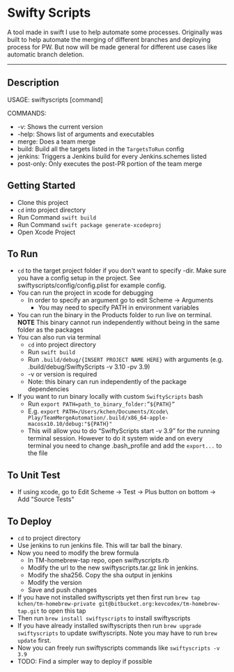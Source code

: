 # Swifty Scripts

A tool made in swift I use to help automate some processes. Originally was built to help automate the merging of different branches and deploying process for PW. But now will be made general for different use cases like automatic branch deletion.

***
## Description ##
USAGE: swiftyscripts [command] <options>

COMMANDS:
* -v: Shows the current version 
* -help: Shows list of arguments and executables 
* merge: Does a team merge 
* build: Build all the targets listed in the `TargetsToRun` config 
* jenkins: Triggers a Jenkins build for every Jenkins.schemes listed 
* post-only: Only executes the post-PR portion of the team merge 

## Getting Started ##
* Clone this project
* `cd` into project directory
* Run Command `swift build`
* Run Command `swift package generate-xcodeproj`
* Open Xcode Project

## To Run ##
* `cd` to the target project folder if you don't want to specify -dir. Make sure you have a config setup in the project. See swiftyscripts/config/config.plist for example config.
* You can run the project in xcode for debugging
	* In order to specify an argument go to edit Scheme -> Arguments
        * You may need to specify PATH in environment variables
* You can run the binary in the Products folder to run live on terminal. **NOTE** This binary cannot run independently without being in the same folder as the packages
* You can also run via terminal
	* `cd` into project directory
	* Run `swift build`
	* Run `.build/debug/{INSERT PROJECT NAME HERE}` with arguments (e.g. .build/debug/SwiftyScripts -v 3.10 -pv 3.9)
	* -v or version is required
	* Note: this binary can run independently of the package dependencies 
* If you want to run binary locally with custom `SwiftyScripts` bash
	* Run `export PATH=path_to_binary_folder:”${PATH}”`
	* E.g. `export PATH=/Users/kchen/Documents/Xcode\ Play/TeamMergeAutomation/.build/x86_64-apple-macosx10.10/debug:"${PATH}"`
	* This will allow you to do “SwiftyScripts start -v 3.9” for the running terminal session. However to do it system wide and on every terminal you need to change .bash_profile and add the `export...` to the file
	
## To Unit Test ##
* If using xcode, go to Edit Scheme -> Test -> Plus button on bottom -> Add "Source Tests"

## To Deploy ##
* `cd` to project directory
* Use jenkins to run jenkins file. This will tar ball the binary.
* Now you need to modify the brew formula
	* In TM-homebrew-tap repo, open swiftyscripts.rb
	* Modify the url to the new swiftyscripts.tar.gz link in jenkins.
	* Modify the sha256. Copy the sha output in jenkins
	* Modify the version
	* Save and push changes
* If you have not installed swiftyscripts yet then first run `brew tap kchen/tm-homebrew-private git@bitbucket.org:kevcodex/tm-homebrew-tap.git` to open this tap
* Then run `brew install swiftyscripts` to install swiftyscripts
* If you have already installed swiftyscripts then run `brew upgrade swiftyscripts` to update swiftyscripts. Note you may have to run `brew update` first.
* Now you can freely run swiftyscripts commands like `swiftyscripts -v 3.9`
* TODO: Find a simpler way to deploy if possible

